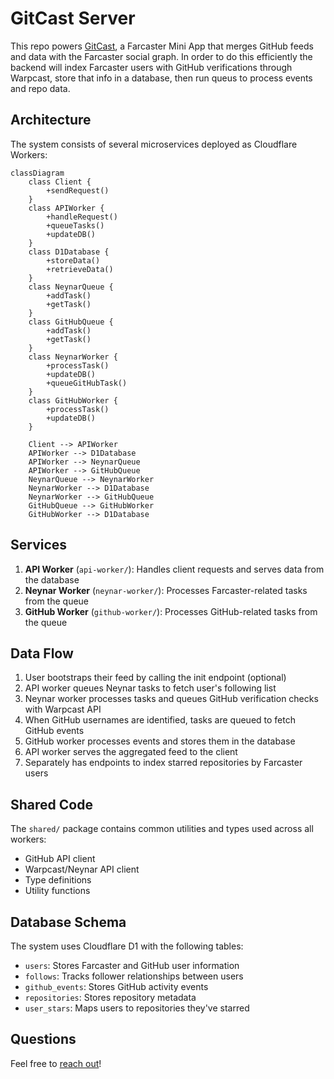 # GitCast Server

This repo powers [GitCast](https://gitcast.dev), a Farcaster Mini App that merges GitHub feeds and data with the Farcaster social graph. In order to do this efficiently the backend will index Farcaster users with GitHub verifications through Warpcast, store that info in a database, then run queus to process events and repo data.

## Architecture

The system consists of several microservices deployed as Cloudflare Workers:

```mermaid
classDiagram
    class Client {
        +sendRequest()
    }
    class APIWorker {
        +handleRequest()
        +queueTasks()
        +updateDB()
    }
    class D1Database {
        +storeData()
        +retrieveData()
    }
    class NeynarQueue {
        +addTask()
        +getTask()
    }
    class GitHubQueue {
        +addTask()
        +getTask()
    }
    class NeynarWorker {
        +processTask()
        +updateDB()
        +queueGitHubTask()
    }
    class GitHubWorker {
        +processTask()
        +updateDB()
    }

    Client --> APIWorker
    APIWorker --> D1Database
    APIWorker --> NeynarQueue
    APIWorker --> GitHubQueue
    NeynarQueue --> NeynarWorker
    NeynarWorker --> D1Database
    NeynarWorker --> GitHubQueue
    GitHubQueue --> GitHubWorker
    GitHubWorker --> D1Database
```

## Services

1. **API Worker** (`api-worker/`): Handles client requests and serves data from the database
2. **Neynar Worker** (`neynar-worker/`): Processes Farcaster-related tasks from the queue
3. **GitHub Worker** (`github-worker/`): Processes GitHub-related tasks from the queue

## Data Flow

1. User bootstraps their feed by calling the init endpoint (optional)
2. API worker queues Neynar tasks to fetch user's following list
3. Neynar worker processes tasks and queues GitHub verification checks with Warpcast API
4. When GitHub usernames are identified, tasks are queued to fetch GitHub events
5. GitHub worker processes events and stores them in the database
6. API worker serves the aggregated feed to the client
7. Separately has endpoints to index starred repositories by Farcaster users

## Shared Code

The `shared/` package contains common utilities and types used across all workers:
- GitHub API client
- Warpcast/Neynar API client
- Type definitions
- Utility functions

## Database Schema

The system uses Cloudflare D1 with the following tables:
- `users`: Stores Farcaster and GitHub user information
- `follows`: Tracks follower relationships between users
- `github_events`: Stores GitHub activity events
- `repositories`: Stores repository metadata
- `user_stars`: Maps users to repositories they've starred

## Questions

Feel free to [reach out](mailto:hello@stevedylan.dev)!
